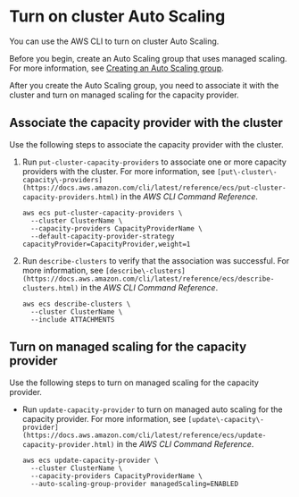 # Turn on cluster Auto Scaling<a name="turn-on-cluster-auto-scaling"></a>

You can use the AWS CLI to turn on cluster Auto Scaling\. 

Before you begin, create an Auto Scaling group that uses managed scaling\. For more information, see [Creating an Auto Scaling group](asg-capacity-providers-create-auto-scaling-group.md)\.

After you create the Auto Scaling group, you need to associate it with the cluster and turn on managed scaling for the capacity provider\.

## Associate the capacity provider with the cluster<a name="associate-capacity-provider"></a>

Use the following steps to associate the capacity provider with the cluster\.

1. Run `put-cluster-capacity-providers` to associate one or more capacity providers with the cluster\. For more information, see `[put\-cluster\-capacity\-providers](https://docs.aws.amazon.com/cli/latest/reference/ecs/put-cluster-capacity-providers.html)` in the *AWS CLI Command Reference*\.

   ```
   aws ecs put-cluster-capacity-providers \
     --cluster ClusterName \
     --capacity-providers CapacityProviderName \
     --default-capacity-provider-strategy capacityProvider=CapacityProvider,weight=1
   ```

1. Run `describe-clusters` to verify that the association was successful\. For more information, see `[describe\-clusters](https://docs.aws.amazon.com/cli/latest/reference/ecs/describe-clusters.html)` in the *AWS CLI Command Reference*\.

   ```
   aws ecs describe-clusters \
     --cluster ClusterName \
     --include ATTACHMENTS
   ```

## Turn on managed scaling for the capacity provider<a name="turn-on-managed-scaling"></a>

Use the following steps to turn on managed scaling for the capacity provider\.
+ Run `update-capacity-provider` to turn on managed auto scaling for the capacity provider\. For more information, see `[update\-capacity\-provider](https://docs.aws.amazon.com/cli/latest/reference/ecs/update-capacity-provider.html)` in the *AWS CLI Command Reference*\.

  ```
  aws ecs update-capacity-provider \
    --cluster ClusterName \
    --capacity-providers CapacityProviderName \
    --auto-scaling-group-provider managedScaling=ENABLED
  ```